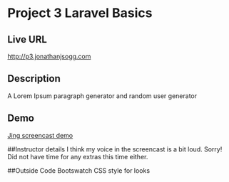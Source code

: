 # Project 3 Laravel Basics

## Live URL
<http://p3.jonathanjsogg.com>

## Description
A Lorem Ipsum paragraph generator and random user generator

## Demo
[Jing screencast demo](http://screencast.com/t/hvEkjo9iNZ)

##Instructor details
I think my voice in the screencast is a bit loud. Sorry! Did not have time for any extras this time either.

##Outside Code
Bootswatch CSS style for looks
